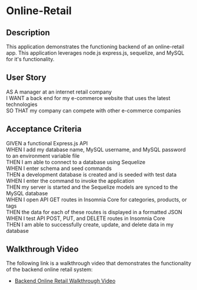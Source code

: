 # Online-Retail

## Description
This application demonstrates the functioning backend of an online-retail app.  This application leverages node.js express.js, sequelize, and MySQL for it's functionality.


## User Story
AS A manager at an internet retail company  
I WANT a back end for my e-commerce website that uses the latest technologies  
SO THAT my company can compete with other e-commerce companies  


## Acceptance Criteria
GIVEN a functional Express.js API  
WHEN I add my database name, MySQL username, and MySQL password to an environment variable file  
THEN I am able to connect to a database using Sequelize  
WHEN I enter schema and seed commands  
THEN a development database is created and is seeded with test data  
WHEN I enter the command to invoke the application  
THEN my server is started and the Sequelize models are synced to the MySQL database  
WHEN I open API GET routes in Insomnia Core for categories, products, or tags  
THEN the data for each of these routes is displayed in a formatted JSON  
WHEN I test API POST, PUT, and DELETE routes in Insomnia Core  
THEN I am able to successfully create, update, and delete data in my database  

## Walkthrough Video
The following link is a walkthrough video that demonstrates the functionality of the backend online retail system:  
 - [Backend Online Retail Walkthrough Video](https://watch.screencastify.com/v/78xOhpktb8ixX4o11vg3)